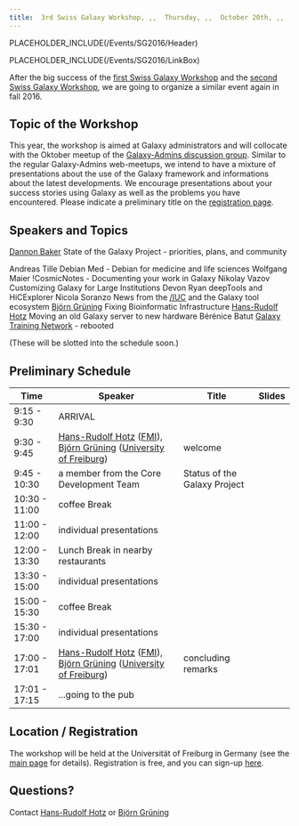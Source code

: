 ```yaml
---
title:  3rd Swiss Galaxy Workshop, ,,  Thursday, ,,  October 20th, ,,  Freiburg , (, Germany, ),  
---
```

PLACEHOLDER_INCLUDE(/Events/SG2016/Header)



PLACEHOLDER_INCLUDE(/Events/SG2016/LinkBox)

After the big success of the [first Swiss Galaxy Workshop](/src/Events/Switzerland2012/index.md) and the [second Swiss Galaxy Workshop](/src/Events/Switzerland2014/index.md), we are going to organize a similar event again in fall 2016.


## Topic of the Workshop

This year, the workshop is aimed at Galaxy administrators and will collocate with the Oktober meetup of the  [Galaxy-Admins discussion group](/src/Community/GalaxyAdmins/index.md). Similar to the regular Galaxy-Admins web-meetups, we intend to have a mixture of presentations about the use of the Galaxy framework and informations about the latest developments. We encourage presentations about your success stories using Galaxy as well as the problems you have encountered. Please indicate a preliminary title on the [registration page](https://docs.google.com/forms/d/1mRO4uNXQd8jL1I9JNiQ4xd0fnrZKlQPQSORgJCpDeqg).

## Speakers and Topics

 [Dannon Baker](/src/DannonBaker/index.md) 
   State of the Galaxy Project - priorities, plans, and community

 Andreas Tille
   Debian Med - Debian for medicine and life sciences
 Wolfgang Maier 
   !CosmicNotes - Documenting your work in Galaxy
 Nikolay Vazov 
   Customizing Galaxy for Large Institutions
 Devon Ryan 
   deepTools and HiCExplorer
 Nicola Soranzo 
   News from the [/IUC](/src/IUC/index.md) and the Galaxy tool ecosystem
 [Björn Grüning](/src/BjoernGruening/index.md)
   Fixing Bioinformatic Infrastructure
 [Hans-Rudolf Hotz](/src/HansrudolfHotz/index.md) 
   Moving an old Galaxy server to new hardware
 Bérénice Batut 
   [Galaxy Training Network](/src/Teach/GTN/index.md) - rebooted

(These will be slotted into the schedule soon.)

## Preliminary Schedule

| Time |  Speaker  |  Title  |  Slides  | 
| ---- | -------- | ------ | ------- | 
| 9:15 - 9:30 |  ARRIVAL  | 
| 9:30 - 9:45 |  [Hans-Rudolf Hotz](/src/HansrudolfHotz/index.md) ([FMI](http://www.fmi.ch/)), [Björn Grüning](/BjoernGruening) ([University of Freiburg](http://www.uni-freiburg.de/))  |  welcome  |   | 
| 9:45 - 10:30 |  a member from the Core Development Team  |  Status of the Galaxy Project  |   | 
| 10:30 - 11:00 |  coffee Break  | 
| 11:00 - 12:00 |  individual presentations  |   |   | 
| 12:00 - 13:30 |  Lunch Break in nearby restaurants  | 
| 13:30 - 15:00 |  individual presentations  |   |   | 
| 15:00 - 15:30 |  coffee Break  | 
| 15:30 - 17:00 |  individual presentations  |   |   | 
| 17:00 - 17:01 |  [Hans-Rudolf Hotz](/src/HansrudolfHotz/index.md) ([FMI](http://www.fmi.ch/)), [Björn Grüning](/BjoernGruening)  ([University of Freiburg](http://www.uni-freiburg.de/))  |  concluding remarks  |   | 
| 17:01 - 17:15 |  ...going to the pub  | 


## Location / Registration

The workshop will be held at the Universität of Freiburg in Germany (see the [main page](/src/Events/SG2016/index.md) for details). Registration is free, and you can sign-up [here](https://docs.google.com/forms/d/1mRO4uNXQd8jL1I9JNiQ4xd0fnrZKlQPQSORgJCpDeqg).

## Questions?
Contact [Hans-Rudolf Hotz](/src/HansrudolfHotz/index.md) or [Björn Grüning](/src/BjoernGruening/index.md)
